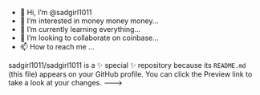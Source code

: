   - 👋 Hi, I’m @sadgirl1011
- 👀 I’m interested in money money money...
- 🌱 I’m currently learning everything...
- 💞️ I’m looking to collaborate on coinbase...
- 📫 How to reach me ...


sadgirl1011/sadgirl1011 is a ✨ special ✨ repository because its `README.md` (this file) appears on your GitHub profile.
You can click the Preview link to take a look at your changes.
--->
